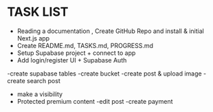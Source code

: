 # TASK LIST

- Reading a documentation , Create GitHub Repo and install & initial Next.js app
- Create README.md, TASKS.md, PROGRESS.md
- Setup Supabase project + connect to app
- Add login/register UI + Supabase Auth
 
-create supabase tables
-create bucket
-create post & upload image
-create search post 

- make a visibility
- Protected premium content
-edit post
-create payment